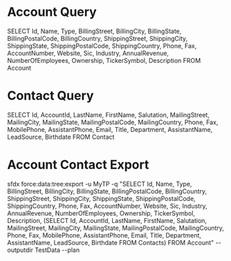 # Account Query 
SELECT Id, Name, Type, BillingStreet, BillingCity, BillingState, BillingPostalCode, BillingCountry, ShippingStreet, ShippingCity, ShippingState, ShippingPostalCode, ShippingCountry, Phone, Fax, AccountNumber, Website, Sic, Industry, AnnualRevenue, NumberOfEmployees, Ownership, TickerSymbol, Description FROM Account

# Contact Query
SELECT Id, AccountId, LastName, FirstName, Salutation, MailingStreet, MailingCity, MailingState, MailingPostalCode, MailingCountry, Phone, Fax, MobilePhone, AssistantPhone, Email, Title, Department, AssistantName, LeadSource, Birthdate FROM Contact

# Account Contact Export
sfdx force:data:tree:export -u MyTP -q "SELECT Id, Name, Type, BillingStreet, BillingCity, BillingState, BillingPostalCode, BillingCountry, ShippingStreet, ShippingCity, ShippingState, ShippingPostalCode, ShippingCountry, Phone, Fax, AccountNumber, Website, Sic, Industry, AnnualRevenue, NumberOfEmployees, Ownership, TickerSymbol, Description, (SELECT Id, AccountId, LastName, FirstName, Salutation, MailingStreet, MailingCity, MailingState, MailingPostalCode, MailingCountry, Phone, Fax, MobilePhone, AssistantPhone, Email, Title, Department, AssistantName, LeadSource, Birthdate FROM Contacts) FROM Account" --outputdir TestData --plan